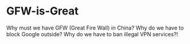 # GFW-is-Great
Why must we have GFW (Great Fire Wall) in China? Why do we have to block Google outside? Why do we have to ban illegal VPN services?!
